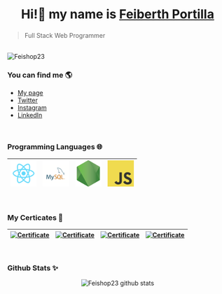    <h1 align="center">Hi!👋 my name is <a href="">Feiberth Portilla</a></h1>
   
   
   ### 
 > Full Stack Web Programmer


</br>
<img src="https://komarev.com/ghpvc/?username=Feishop23" alt="Feishop23" />



### You can find me 🌎
- [My page](https://feiberthportafolio.netlify.app/)
- [Twitter](https://twitter.com/FeiberthPorti)
- [Instagram](https://instagram.com/Feiberth.Portilla)
- [LinkedIn](https://www.linkedin.com/in/feiberth-portilla-7b7004241/)
</br>

### Programming Languages 🌐

| [<img src="https://raw.githubusercontent.com/github/explore/80688e429a7d4ef2fca1e82350fe8e3517d3494d/topics/react/react.png" alt="React" width="60">](https://react.com/) | [<img src="https://raw.githubusercontent.com/github/explore/80688e429a7d4ef2fca1e82350fe8e3517d3494d/topics/mysql/mysql.png" alt="myslq" width="60">](https://mysql.com/)  | [<img src="https://raw.githubusercontent.com/github/explore/80688e429a7d4ef2fca1e82350fe8e3517d3494d/topics/nodejs/nodejs.png" alt="nodejs" width="60">](https://nodejs.org/)  |  [<img src="https://raw.githubusercontent.com/github/explore/80688e429a7d4ef2fca1e82350fe8e3517d3494d/topics/javascript/javascript.png" alt="jQuery" width="60">](https://jquery.com/) 
|---|---|---|---|
</br>

### My Certicates 🏫
| [<img src="https://verified.cv:3000/v2/ims/image/06208493180974" alt="Certificate" width="200px" heigth="200px">](https://certificates.academlo.com/en/verify/06208493180974) | [<img src="https://verified.cv:3000/v2/ims/image/06989216157011" alt="Certificate" width="200px" heigth="200px">](https://certificates.academlo.com/en/verify/06989216157011) | [<img src="https://verified.cv:3000/v2/ims/image/26785716288525" alt="Certificate" width="200px" heigth="200px">](https://certificates.academlo.com/en/verify/26785716288525) | [<img src="https://verified.cv:3000/v2/ims/image/41163785314986" alt="Certificate" width="200px" heigth="200px">](https://certificates.academlo.com/en/verify/41163785314986)
 |---|---|---|---|
 </br>
 
 ### Github Stats ✨
<p align="center">
<img alt="Feishop23 github stats" src="https://github-readme-stats.vercel.app/api?username=Feishop23&&show_icons=true&bg_color=ffffff">
</p>
<!--
[![Feishop23 GitHub stats](https://github-readme-stats.vercel.app/api?username=Feishop23)](https://github.com/anuraghazra/github-readme-stats)
**Feishop23/Feishop23** is a ✨ _special_ ✨ repository because its `README.md` (this file) appears on your GitHub profile.

Here are some ideas to get you started:

- 🔭 I’m currently working on ...
- 🌱 I’m currently learning ...
- 👯 I’m looking to collaborate on ...
- 🤔 I’m looking for help with ...
- 💬 Ask me about ...
- 📫 How to reach me: ...
- 😄 Pronouns: ...
- ⚡ Fun fact: ...
-->
